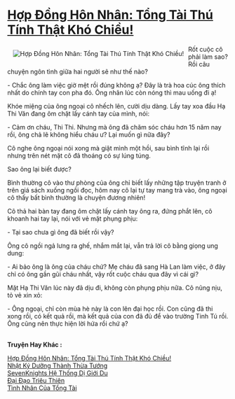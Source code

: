 <a href="https://utruyen.com/truyen/hop-dong-hon-nhan-tong-tai-thu-tinh-that-kho-chieu/19524/" title="Hợp Đồng Hôn Nhân: Tổng Tài Thú Tính Thật Khó Chiều!"><h1>Hợp Đồng Hôn Nhân: Tổng Tài Thú Tính Thật Khó Chiều!</h1></a><div style="display:table"><img align="right" style="float: left; padding: 10px;" src="https://utruyen.com/images/story/200x260/hop-dong-hon-nhan-tong-tai-thu-tinh-that-kho-chieu.jpg" alt="Hợp Đồng Hôn Nhân: Tổng Tài Thú Tính Thật Khó Chiều!">Rốt cuộc cô phải làm sao? Rồi câu chuyện ngôn tình giữa hai người sẽ như thế nào?<p></p>- Chắc ông làm việc giờ mệt rồi đúng không ạ? Đây là trà hoa cúc ông thích nhất do chính tay con pha đó. Ông nhân lúc còn nóng thì mau uống đi ạ! <p></p>Khóe miệng của ông ngoại cô nhếch lên, cười dịu dàng. Lấy tay xoa đầu Hạ Thi Văn đang ôm chặt lấy cánh tay của mình, nói: <p></p>- Cảm ơn cháu, Thi Thi. Nhưng mà ông đã chăm sóc cháu hơn 15 năm nay rồi, ông chả lẽ không hiểu cháu ư? Lại muốn gì nữa đây? <p></p>Cô nghe ông ngoại nói xong mà giật mình một hồi, sau bình tĩnh lại rồi nhưng trên nét mặt cô đã thoáng có sự lúng túng. <p></p>Sao ông lại biết được? <p></p>Bình thường cô vào thư phòng của ông chỉ biết lấy những tập truyện tranh ở trên giá sách xuống ngồi đọc, hôm nay cô lại tự tay mang trà vào, ông ngoại cô thấy bất bình thường là chuyện đương nhiên! <p></p>Cô thả hai bàn tay đang ôm chặt lấy cánh tay ông ra, đứng phắt lên, cô khoanh hai tay lại, nói với vẻ mặt phụng phịu: <p></p>- Tại sao chưa gì ông đã biết rồi vậy? <p></p>Ông cô ngồi ngả lưng ra ghế, nhắm mắt lại, vẫn trả lời cô bằng giọng ung dung: <p></p>- Ai bảo ông là ông của cháu chứ? Mẹ cháu đã sang Hà Lan làm việc, ở đây chỉ có ông gần gũi cháu nhất, vậy rốt cuộc cháu qua đây vì cái gì? <p></p>Mặt Hạ Thi Văn lúc này đã dịu đi, không còn phụng phịu nữa. Cô nũng nịu, tỏ vẻ xin xỏ: <p></p>- Ông ngoại, chỉ còn mùa hè này là con lên đại học rồi. Con cũng đã thi xong rồi, có kết quả rồi, mà kết quả của con đã đủ để vào trường Tinh Tú rồi. Ông cũng nên thực hiện lời hứa rồi chứ ạ?</div><p><br><b>Truyện Hay Khác :</b></p><a href="https://utruyen.com/truyen/hop-dong-hon-nhan-tong-tai-thu-tinh-that-kho-chieu/19524/" alt="Hợp Đồng Hôn Nhân: Tổng Tài Thú Tính Thật Khó Chiều!">Hợp Đồng Hôn Nhân: Tổng Tài Thú Tính Thật Khó Chiều!</a><br/><a href="https://utruyen.com/truyen/nhat-ky-duong-thanh-thua-tuong/19302/" alt="Nhật Ký Dưỡng Thành Thừa Tướng">Nhật Ký Dưỡng Thành Thừa Tướng</a><br/><a href="https://github.com/quanluxury/ngontinh_top100/tree/master/17312" alt="SevenKnights Hệ Thống Dị Giới Du">SevenKnights Hệ Thống Dị Giới Du</a><br/><a href="https://github.com/quanluxury/ngontinh_top100/tree/master/17593" alt="Đại Đạo Triêu Thiên">Đại Đạo Triêu Thiên</a><br/><a href="https://images.google.com.gt/url?q=https%3A%2F%2Futruyen.com%2Ftruyen%2Ftinh-nhan-cua-tong-tai%2F18980%2F" alt="Tình Nhân Của Tổng Tài">Tình Nhân Của Tổng Tài</a><br/>